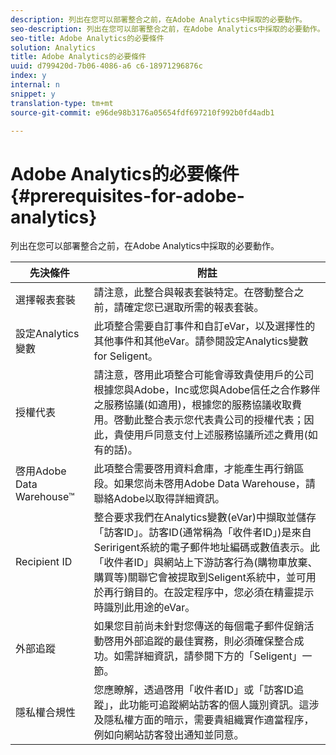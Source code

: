```yaml
---
description: 列出在您可以部署整合之前，在Adobe Analytics中採取的必要動作。
seo-description: 列出在您可以部署整合之前，在Adobe Analytics中採取的必要動作。
seo-title: Adobe Analytics的必要條件
solution: Analytics
title: Adobe Analytics的必要條件
uuid: d799420d-7b06-4086-a6 c6-18971296876c
index: y
internal: n
snippet: y
translation-type: tm+mt
source-git-commit: e96de98b3176a05654fdf697210f992b0fd4adb1

---
```



# Adobe Analytics的必要條件{#prerequisites-for-adobe-analytics}

列出在您可以部署整合之前，在Adobe Analytics中採取的必要動作。

| 先決條件 | 附註 |
|---|---|
| 選擇報表套裝 | 請注意，此整合與報表套裝特定。在啓動整合之前，請確定您已選取所需的報表套裝。 |
| 設定Analytics變數 | 此項整合需要自訂事件和自訂eVar，以及選擇性的其他事件和其他eVar。請參閱設定Analytics變數for Seligent。 |
| 授權代表 | 請注意，啓用此項整合可能會導致貴使用戶的公司根據您與Adobe，Inc或您與Adobe信任之合作夥伴之服務協議(如適用)，根據您的服務協議收取費用。啓動此整合表示您代表貴公司的授權代表；因此，貴使用戶同意支付上述服務協議所述之費用(如有的話)。 |
| 啓用Adobe Data Warehouse™ | 此項整合需要啓用資料倉庫，才能產生再行銷區段。如果您尚未啓用Adobe Data Warehouse，請聯絡Adobe以取得詳細資訊。 |
| Recipient ID | 整合要求我們在Analytics變數(eVar)中擷取並儲存「訪客ID」。訪客ID(通常稱為「收件者ID」)是來自Seririgent系統的電子郵件地址編碼或數值表示。此「收件者ID」與網站上下游訪客行為(購物車放棄、購買等)關聯它會被提取到Seligent系統中，並可用於再行銷目的。在設定程序中，您必須在精靈提示時識別此用途的eVar。 |
| 外部追蹤 | 如果您目前尚未針對您傳送的每個電子郵件促銷活動啓用外部追蹤的最佳實務，則必須確保整合成功。如需詳細資訊，請參閱下方的「Seligent」一節。 |
| 隱私權合規性 | 您應瞭解，透過啓用「收件者ID」或「訪客ID追蹤」，此功能可追蹤網站訪客的個人識別資訊。這涉及隱私權方面的暗示，需要貴組織實作適當程序，例如向網站訪客發出通知並同意。 |

